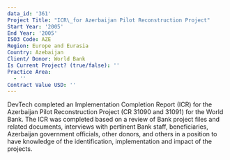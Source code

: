 ```yaml
---
data_id: '361'
Project Title: "ICR\_for Azerbaijan Pilot Reconstruction Project"
Start Year: '2005'
End Year: '2005'
ISO3 Code: AZE
Region: Europe and Eurasia
Country: Azebaijan
Client/ Donor: World Bank
Is Current Project? (true/false): ''
Practice Area:
  - ''
Contract Value USD: ''
---
```

DevTech completed an Implementation Completion Report (ICR) for the Azerbaijan Pilot Reconstruction Project (CR 31090 and 31091) for the World Bank. The ICR was completed based on a review of Bank project files and related documents, interviews with pertinent Bank staff, beneficiaries, Azerbaijan government officials, other donors, and others in a position to have knowledge of the identification, implementation and impact of the projects.